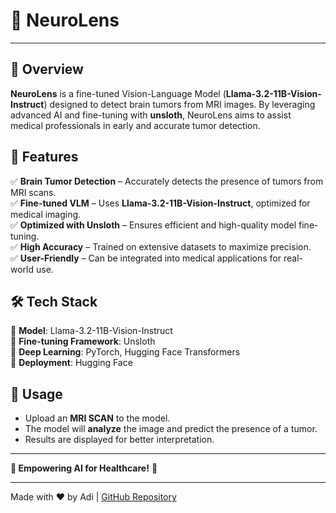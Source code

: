# 🧠 NeuroLens

---

## 🚀 Overview
**NeuroLens** is a fine-tuned Vision-Language Model (**Llama-3.2-11B-Vision-Instruct**) designed to detect brain tumors from MRI images. By leveraging advanced AI and fine-tuning with **unsloth**, NeuroLens aims to assist medical professionals in early and accurate tumor detection.  

## 🎯 Features
✅ **Brain Tumor Detection** – Accurately detects the presence of tumors from MRI scans.  
✅ **Fine-tuned VLM** – Uses **Llama-3.2-11B-Vision-Instruct**, optimized for medical imaging.  
✅ **Optimized with Unsloth** – Ensures efficient and high-quality model fine-tuning.  
✅ **High Accuracy** – Trained on extensive datasets to maximize precision.  
✅ **User-Friendly** – Can be integrated into medical applications for real-world use.  

## 🛠️ Tech Stack
🔹 **Model**: Llama-3.2-11B-Vision-Instruct  
🔹 **Fine-tuning Framework**: Unsloth  
🔹 **Deep Learning**: PyTorch, Hugging Face Transformers  
🔹 **Deployment**: Hugging Face

## 📌 Usage
- Upload an **MRI SCAN** to the model.
- The model will **analyze** the image and predict the presence of a tumor.
- Results are displayed for better interpretation.

---

**🚀 Empowering AI for Healthcare!** 💙

---

Made with ❤️ by Adi | [GitHub Repository](https://github.com/adityadeshpande03/NeuroLens)


